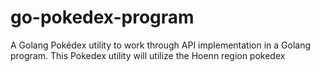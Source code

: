 # go-pokedex-program
A Golang Pokédex utility to work through API implementation in a Golang program.
This Pokedex utility will utilize the Hoenn region pokedex